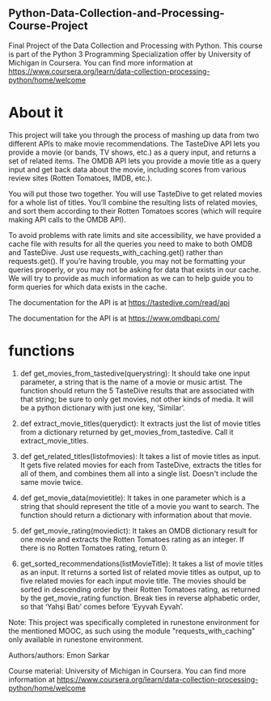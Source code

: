 ## Python-Data-Collection-and-Processing-Course-Project
Final Project of the Data Collection and Processing with Python. This course is part of the Python 3 Programming Specialization offer by University of Michigan in Coursera. You can find more information at https://www.coursera.org/learn/data-collection-processing-python/home/welcome
# About it
This project will take you through the process of mashing up data from two different APIs to make movie recommendations. The TasteDive API lets you provide a movie (or bands, TV shows, etc.) as a query input, and returns a set of related items. The OMDB API lets you provide a movie title as a query input and get back data about the movie, including scores from various review sites (Rotten Tomatoes, IMDB, etc.).

You will put those two together. You will use TasteDive to get related movies for a whole list of titles. You’ll combine the resulting lists of related movies, and sort them according to their Rotten Tomatoes scores (which will require making API calls to the OMDB API).

To avoid problems with rate limits and site accessibility, we have provided a cache file with results for all the queries you need to make to both OMDB and TasteDive. Just use requests_with_caching.get() rather than requests.get(). If you’re having trouble, you may not be formatting your queries properly, or you may not be asking for data that exists in our cache. We will try to provide as much information as we can to help guide you to form queries for which data exists in the cache.

The documentation for the API is at https://tastedive.com/read/api

The documentation for the API is at https://www.omdbapi.com/

# functions
1. def get_movies_from_tastedive(querystring):
It should take one input parameter, a string that is the name of a movie or music artist. The function should return the 5 TasteDive results that are associated with that string; be sure to only get movies, not other kinds of media. It will be a python dictionary with just one key, ‘Similar’.

2. def extract_movie_titles(querydict):
It extracts just the list of movie titles from a dictionary returned by get_movies_from_tastedive. Call it extract_movie_titles.

3. def get_related_titles(listofmovies):
It takes a list of movie titles as input. It gets five related movies for each from TasteDive, extracts the titles for all of them, and combines them all into a single list. Doesn't include the same movie twice.

4. def get_movie_data(movietitle):
It takes in one parameter which is a string that should represent the title of a movie you want to search. The function should return a dictionary with information about that movie.

5. def get_movie_rating(moviedict):
It takes an OMDB dictionary result for one movie and extracts the Rotten Tomatoes rating as an integer. If there is no Rotten Tomatoes rating, return 0.

6. get_sorted_recommendations(listMovieTitle):
It takes a list of movie titles as an input. It returns a sorted list of related movie titles as output, up to five related movies for each input movie title. The movies should be sorted in descending order by their Rotten Tomatoes rating, as returned by the get_movie_rating function. Break ties in reverse alphabetic order, so that ‘Yahşi Batı’ comes before ‘Eyyvah Eyvah’.

Note: This project was specifically completed in runestone environment for the mentioned MOOC, as such using the module "requests_with_caching" only available in runestone environment. 

Authors/authors:
Emon Sarkar

Course material: University of Michigan in Coursera. You can find more information at https://www.coursera.org/learn/data-collection-processing-python/home/welcome
